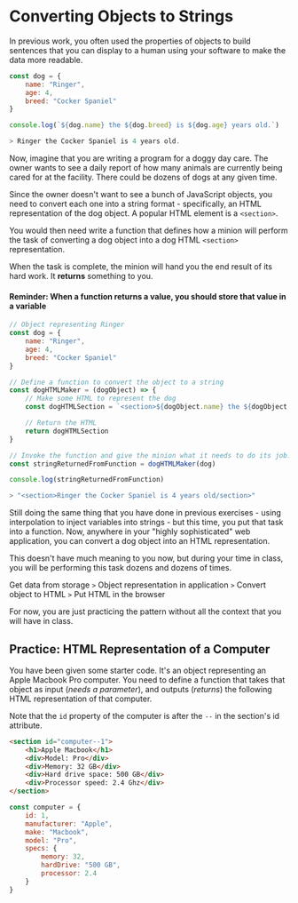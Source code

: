 # Converting Objects to Strings

In previous work, you often used the properties of objects to build sentences that you can display to a human using your software to make the data more readable.

```js
const dog = {
	name: "Ringer",
	age: 4,
	breed: "Cocker Spaniel"
}

console.log(`${dog.name} the ${dog.breed} is ${dog.age} years old.`)

> Ringer the Cocker Spaniel is 4 years old.
```

Now, imagine that you are writing a program for a doggy day care. The owner  wants to see a daily report of how many animals are currently being cared for at the facility. There could be dozens of dogs at any given time.

Since the owner doesn't want to see a bunch of JavaScript objects, you need to convert each one into a string format - specifically, an HTML representation of the dog object. A popular HTML element is a `<section>`.

You would then need write a function that defines how a minion will perform the task of converting a dog object into a dog HTML `<section>` representation.

When the task is complete, the minion will hand you the end result of its hard work. It **returns** something to you.

#### Reminder: When a function returns a value, you should store that value in a variable

```js
// Object representing Ringer
const dog = {
	name: "Ringer",
	age: 4,
	breed: "Cocker Spaniel"
}

// Define a function to convert the object to a string
const dogHTMLMaker = (dogObject) => {
	// Make some HTML to represent the dog
	const dogHTMLSection = `<section>${dogObject.name} the ${dogObject.breed} is ${dogObject.age} years old.</section>`

	// Return the HTML
	return dogHTMLSection
}

// Invoke the function and give the minion what it needs to do its job.
const stringReturnedFromFunction = dogHTMLMaker(dog)

console.log(stringReturnedFromFunction)

> "<section>Ringer the Cocker Spaniel is 4 years old/section>"
```

Still doing the same thing that you have done in previous exercises - using interpolation to inject variables into strings - but this time, you put that task into a function. Now, anywhere in your "highly sophisticated" web application, you can convert a dog object into an HTML representation.

This doesn't have much meaning to you now, but during your time in class, you will be performing this task dozens and dozens of times.

Get data from storage `>` Object representation in application `>` Convert object to HTML `>` Put HTML in the browser

For now, you are just practicing the pattern without all the context that you will have in class.

## Practice: HTML Representation of a Computer

You have been given some starter code. It's an object representing an Apple Macbook Pro computer. You need to define a function that takes that object as input (_needs a parameter_), and outputs (_returns_) the following HTML representation of that computer.

Note that the `id` property of the computer is after the `--` in the section's id attribute.

```html
<section id="computer--1">
	<h1>Apple Macbook</h1>
	<div>Model: Pro</div>
	<div>Memory: 32 GB</div>
	<div>Hard drive space: 500 GB</div>
	<div>Processor speed: 2.4 Ghz</div>
</section>
```


```js
const computer = {
	id: 1,
	manufacturer: "Apple",
	make: "Macbook",
	model: "Pro",
	specs: {
		memory: 32,
		hardDrive: "500 GB",
		processor: 2.4
	}
}
```
